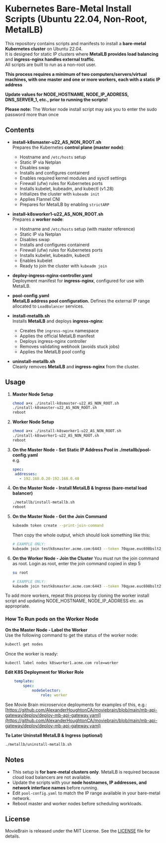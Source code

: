 # Kubernetes Bare-Metal Install Scripts (Ubuntu 22.04, Non-Root, MetalLB)

This repository contains scripts and manifests to install a **bare-metal Kubernetes cluster** on Ubuntu 22.04.  
It is designed for static IP clusters where **MetalLB provides load balancing** and **ingress-nginx handles external traffic**.  
All scripts are built to run as a non-root user.

**This process requires a minimum of two computers/servers/virtual machines, with one master and one or more workers, each with a static IP address**

**Update values for NODE_HOSTNAME, NODE_IP_ADDRESS, DNS_SERVER_1, etc., prior to running the scripts!**

**Please note:** The Worker node install script may ask you to enter the sudo password more than once

## Contents

- **install-k8smaster-u22_AS_NON_ROOT.sh**  
  Prepares the Kubernetes **control plane (master node)**:  
  - Hostname and `/etc/hosts` setup  
  - Static IP via Netplan  
  - Disables swap  
  - Installs and configures containerd  
  - Enables required kernel modules and sysctl settings  
  - Firewall (ufw) rules for Kubernetes ports  
  - Installs kubelet, kubeadm, and kubectl (v1.28)  
  - Initializes the cluster with `kubeadm init`  
  - Applies Flannel CNI  
  - Prepares for MetalLB by enabling `strictARP`

- **install-k8sworker1-u22_AS_NON_ROOT.sh**  
  Prepares a **worker node**:  
  - Hostname and `/etc/hosts` setup (with master reference)  
  - Static IP via Netplan  
  - Disables swap  
  - Installs and configures containerd  
  - Firewall (ufw) rules for Kubernetes ports  
  - Installs kubelet, kubeadm, kubectl  
  - Enables kubelet  
  - Ready to join the cluster with `kubeadm join`

- **deploy-ingress-nginx-controller.yaml**  
  Deployment manifest for **ingress-nginx**, configured for use with MetalLB.

- **pool-config.yaml**  
  **MetalLB address pool configuration.** Defines the external IP range allocated to `LoadBalancer` services.

- **install-metallb.sh**  
  Installs **MetalLB** and deploys **ingress-nginx**:  
  - Creates the `ingress-nginx` namespace  
  - Applies the official MetalLB manifest  
  - Deploys ingress-nginx controller  
  - Removes validating webhook (avoids stuck jobs)  
  - Applies the MetalLB pool config

- **uninstall-metallb.sh**  
  Cleanly removes **MetalLB** and **ingress-nginx** from the cluster.

## Usage

1. **Master Node Setup**  
   ```bash
   chmod a+x ./install-k8smaster-u22_AS_NON_ROOT.sh
   ./install-k8smaster-u22_AS_NON_ROOT.sh
   reboot
   ```

2. **Worker Node Setup**  
   ```bash
   chmod a+x ./install-k8sworker1-u22_AS_NON_ROOT.sh
   ./install-k8sworker1-u22_AS_NON_ROOT.sh
   reboot
   ```

3. **On the Master Node - Set Static IP Address Pool in ./metallb/pool-config.yaml**  
e.g.
    ```yaml
    spec:
     addresses:
       - 192.168.0.20-192.168.0.40
    ```


4. **On the Master Node - Install MetalLB & Ingress (bare-metal load balancer)**  
   ```bash
   ./metallb/install-metallb.sh
   reboot
   ```

5. **On the Master Node - Get the Join Command**
   ```bash
   kubeadm token create --print-join-command
   ```
   Then copy the whole output, which should look something like this:  
   ```bash
   # EXAMPLE ONLY:
   kubeadm join testk8smaster.acme.com:6443 --token 70qyae.euc698bslt24k2ex --discovery-token-ca-cert-hash sha256:d44e6fbb35aba470f1b0ae5fc791c3e9603bed79c714887cb5b6520cbcf3013c 
   ```

6. **On the Worker Node - Join the Cluster**
   You must run the join command as root.
   Login as root, enter the join command copied in step 5
   ```bash
   su root

   # EXAMPLE ONLY:
   kubeadm join testk8smaster.acme.com:6443 --token 70qyae.euc698bslt24k2ex --discovery-token-ca-cert-hash sha256:d44e6fbb35aba470f1b0ae5fc791c3e9603bed79c714887cb5b6520cbcf3013c 
   ```

To add more workers, repeat this process by cloning the worker install script and updating NODE_HOSTNAME, NODE_IP_ADDRESS etc. as appropriate.

### How To Run pods on the Worker Node

**On the Master Node - Label the Worker**  
   Use the following command to get the status of the worker node:
   ```bash
   kubectl get nodes
   ```
   Once the worker is ready:
   ```bash
   kubectl label nodes k8sworker1.acme.com role=worker
   ```


**Edit K8S Deployment for Worker Role**
```yaml
    template:
        spec:
            nodeSelector:
                role: worker
```

See Movie Brain microservice deployments for examples of this, e.g.:  
[https://github.com/AlexanderHoughtonCA/moviebrain/blob/main/mb-api-gateway/deploy/deploy-mb-api-gateway.yaml](https://github.com/AlexanderHoughtonCA/moviebrain/blob/main/mb-api-gateway/deploy/deploy-mb-api-gateway.yaml)

**To Later Uninstall MetalLB & Ingress (optional)**  
   ```bash
   ./metallb/uninstall-metallb.sh
   ```

## Notes

- This setup is **for bare-metal clusters only**. MetalLB is required because cloud load balancers are not available.  
- Update the scripts with your **node hostnames, IP addresses, and network interface names** before running.  
- Edit `pool-config.yaml` to match the IP range available in your bare-metal network.  
- Reboot master and worker nodes before scheduling workloads.

## License
MovieBrain is released under the MIT License. See the [LICENSE](https://github.com/AlexanderHoughtonCA/kubernetes-install-scripts/blob/main/LICENSE) file for details.

